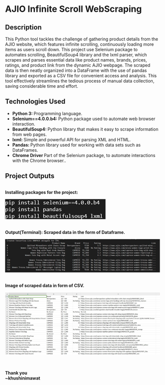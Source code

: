 <h1> AJIO Infinite Scroll WebScraping  </h1>
<h2>Description</h2>
<p>
   This Python tool tackles the challenge of gathering product details from the AJIO website, which features infinite scrolling, continuously loading more items as users scroll down. This project use Selenium package to automates scrolling, BeautifulSoup4 library and the lxml parser, which scrapes and parses essential data like product names, brands, prices, ratings, and product link from the dynamic AJIO webpage. The scraped data is then neatly organized into a DataFrame with the use of pandas library and exported as a CSV file for convenient access and analysis. This tool effectively streamlines the tedious process of manual data collection, saving considerable time and effort.
</p>

<h2>Technologies Used</h2>

<ul>
  <li><b> Python 3: </b>Programming language.</li>
  <li><b> Selenium==4.0.0.b4: </b>Python package used to automate web browser interaction.</li>
  <li><b> BeautifulSoup4: </b> Python library that makes it easy to scrape information from web pages.</li>
  <li><b> lxml: </b> Simple and powerful API for parsing XML and HTML.</li>
  <li><b> Pandas: </b> Python library used for working with data sets such as DataFrames.</li>
  <li><b> Chrome Driver </b> Part of the Selenium package, to automate interactions with the Chrome browser..</li>
</ul>

<h2>Project Outputs</h2>
<div style="display: flex; justify-content: center; align-items: center;">
  <b><p>Installing packages for the project:</p>
  <img src="Installing_packages.jpg">
    <br>
    <br>
  <b><p>Output(Terminal): Scraped data in the form of Dataframe.</p>
  <img src="Terminal_Output.jpg">
    <br>
    <br>
  <b><p>Image of scraped data in form of CSV.</p>
  <img src="CSV_ss.jpg">
</div>
    <br>
    <br>
<div class="center-align">
        <p>Thank you <br>
   ~khushinimawat</p>
</div>

    



